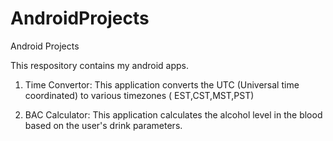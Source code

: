 # AndroidProjects
Android Projects

This respository contains my android apps.

1) Time Convertor: This application converts the UTC (Universal time coordinated) to various timezones ( EST,CST,MST,PST)

2) BAC Calculator: This application calculates the alcohol level in the blood based on the user's drink parameters.

